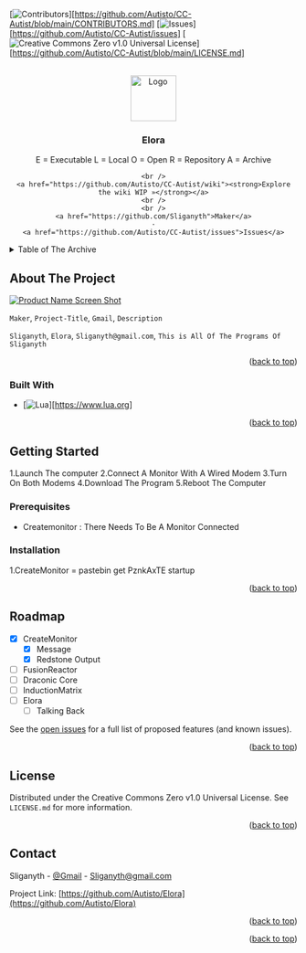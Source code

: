 [![Contributors][contributors-shield]][https://github.com/Autisto/CC-Autist/blob/main/CONTRIBUTORS.md]
[![Issues][issues-shield]][https://github.com/Autisto/CC-Autist/issues]
[![Creative Commons Zero v1.0 Universal License][license-shield]][https://github.com/Autisto/CC-Autist/blob/main/LICENSE.md]




<!-- PROJECT LOGO -->
<br />
<div align="center">
  <a href="https://github.com/Autisto/Elora">
    <img src="https://github.com/Autisto/Elora/blob/main/Images/logo.jpg" alt="Logo" width="80" height="80">
  </a>

<h3 align="center">Elora</h3>
E = Executable L = Local O = Open R = Repository A = Archive
  <p align="center">
    
    <br />
    <a href="https://github.com/Autisto/CC-Autist/wiki"><strong>Explore the wiki WIP »</strong></a>
    <br />
    <br />
    <a href="https://github.com/Sliganyth">Maker</a>
    ·
    <a href="https://github.com/Autisto/CC-Autist/issues">Issues</a>
  </p>
</div>



<!-- TABLE OF CONTENTS -->
<details>
  <summary>Table of The Archive</summary>
  <ol>
    <li>
      <a href="#about-the-project">About The Project</a>
      <ul>
        <li><a href="#built-with">Built With</a></li>
      </ul>
    </li>
    <li>
      <a href="#getting-started">Getting Started</a>
      <ul>
        <li><a href="#prerequisites">Prerequisites</a></li>
        <li><a href="#installation">Installation</a></li>
      </ul>
    </li>
    <li><a href="#roadmap">Roadmap</a></li>
    <li><a href="#license">License</a></li>
    <li><a href="#contact">Contact</a></li>
  </ol>
</details>



<!-- ABOUT THE PROJECT -->
## About The Project

[![Product Name Screen Shot][product-screenshot]](https://github.com/Autisto/Elora)

`Maker`, `Project-Title`, `Gmail`, `Description`

`Sliganyth`, `Elora`, `Sliganyth@gmail.com`, `This is All Of The Programs Of Sliganyth`

<p align="right">(<a href="#readme-top">back to top</a>)</p>



### Built With

* [![Lua][Lua]][https://www.lua.org]

<p align="right">(<a href="#readme-top">back to top</a>)</p>



<!-- GETTING STARTED -->
## Getting Started

1.Launch The computer
2.Connect A  Monitor With A Wired Modem
3.Turn On Both Modems
4.Download The Program 
5.Reboot The Computer
### Prerequisites

- Createmonitor : There Needs To Be A Monitor Connected

### Installation

1.CreateMonitor = pastebin get PznkAxTE startup

<p align="right">(<a href="#readme-top">back to top</a>)</p>


<!-- ROADMAP -->
## Roadmap

- [x] CreateMonitor
    - [x] Message
    - [x] Redstone Output
- [ ] FusionReactor
- [ ] Draconic Core
- [ ] InductionMatrix
- [ ] Elora
    - [ ] Talking Back

See the [open issues](https://github.com/Autisto/Elora/issues) for a full list of proposed features (and known issues).

<p align="right">(<a href="#readme-top">back to top</a>)</p>


<!-- LICENSE -->
## License

Distributed under the Creative Commons Zero v1.0 Universal License. See `LICENSE.md` for more information.

<p align="right">(<a href="#readme-top">back to top</a>)</p>



<!-- CONTACT -->
## Contact

Sliganyth - [@Gmail](Sliganyth@gmail.com) - Sliganyth@gmail.com

Project Link: [https://github.com/Autisto/Elora](https://github.com/Autisto/Elora)

<p align="right">(<a href="#readme-top">back to top</a>)</p>

<p align="right">(<a href="#readme-top">back to top</a>)</p>



<!-- MARKDOWN LINKS & IMAGES -->
<!-- https://www.markdownguide.org/basic-syntax/#reference-style-links -->
[contributors-shield]: https://img.shields.io/github/contributors/Autisto/Elora.svg?style=for-the-badge
[contributors-url]: https://github.com/Autisto/Elora/blob/main/CONTRIBUTORS.md
[issues-shield]: https://img.shields.io/github/issues/Autisto/Elora.svg?style=for-the-badge
[issues-url]: https://github.com/Autisto/Elora/issues
[license-shield]: https://img.shields.io/github/license/Autisto/Elora.svg?style=for-the-badge
[license-url]: https://github.com/Autisto/Elora/blob/main/LICENSE.md
[product-screenshot]: https://raw.githubusercontent.com/Autisto/Elora/main/Images/screenshot.png
[Lua]: https://img.shields.io/badge/lua-000000?style=for-the-badge&logo=lua&logoColor=white
[Lua-url]: https://www.lua.org/
